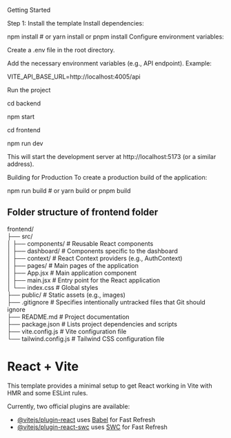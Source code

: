 Getting Started

Step 1: Install the template
Install dependencies:

npm install  # or yarn install or pnpm install
Configure environment variables:

Create a .env file in the root directory.

Add the necessary environment variables (e.g., API endpoint). Example:

VITE_API_BASE_URL=http://localhost:4005/api


Run the project

cd backend 

npm start

cd frontend

npm run dev

This will start the development server at http://localhost:5173 (or a similar address).

Building for Production
To create a production build of the application:

npm run build  # or yarn build or pnpm build

## Folder structure of frontend folder

frontend/  
├── src/  
│   ├── components/        # Reusable React components  
│   ├── dashboard/         # Components specific to the dashboard  
│   ├── context/           # React Context providers (e.g., AuthContext)  
│   ├── pages/             # Main pages of the application  
│   ├── App.jsx            # Main application component  
│   ├── main.jsx           # Entry point for the React application  
│   └── index.css          # Global styles  
├── public/                # Static assets (e.g., images)  
├── .gitignore             # Specifies intentionally untracked files that Git should ignore  
├── README.md              # Project documentation  
├── package.json           # Lists project dependencies and scripts  
├── vite.config.js         # Vite configuration file  
└── tailwind.config.js     # Tailwind CSS configuration file  



# React + Vite

This template provides a minimal setup to get React working in Vite with HMR and some ESLint rules.

Currently, two official plugins are available:

- [@vitejs/plugin-react](https://github.com/vitejs/vite-plugin-react/blob/main/packages/plugin-react/README.md) uses [Babel](https://babeljs.io/) for Fast Refresh
- [@vitejs/plugin-react-swc](https://github.com/vitejs/vite-plugin-react-swc) uses [SWC](https://swc.rs/) for Fast Refresh
